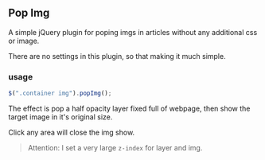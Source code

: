 ## Pop Img

A simple jQuery plugin for poping imgs in articles without any additional css or image.

There are no settings in this plugin, so that making it much simple.

### usage

```javascript
$(".container img").popImg();
```

The effect is pop a half opacity layer fixed full of webpage, then show the target image in it's original size.

Click any area will close the img show.

> Attention: I set a very large `z-index` for layer and img.
 